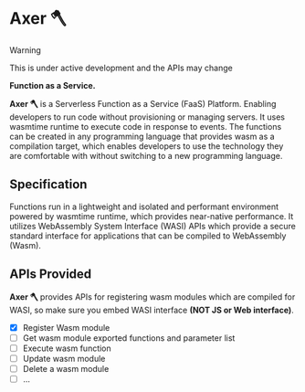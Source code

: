 # Axer 🪓

> [!WARNING]
> This is under active development and the APIs may change

**Function as a Service.**

**Axer 🪓** is a Serverless Function as a Service (FaaS) Platform. Enabling developers to run code without provisioning or managing servers.
It uses wasmtime runtime to execute code in response to events.
The functions can be created in any programming language that provides wasm as a compilation target, which enables developers to use the technology they are comfortable with without switching to a new programming language.

## Specification
Functions run in a lightweight and isolated and performant environment powered by wasmtime runtime, which provides near-native performance.
It utilizes WebAssembly System Interface (WASI) APIs which provide a secure standard interface for applications that can be compiled to WebAssembly (Wasm).

## APIs Provided

**Axer 🪓** provides APIs for registering wasm modules which are compiled for WASI, so make sure you embed WASI interface **(NOT JS or Web interface)**.

- [X] Register Wasm module
- [ ] Get wasm module exported functions and parameter list
- [ ] Execute wasm function
- [ ] Update wasm module
- [ ] Delete a wasm module
- [ ] ...
